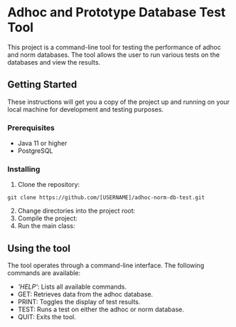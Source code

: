 # Adhoc and Prototype Database Test Tool
 
This project is a command-line tool for testing the performance of adhoc and norm databases. The tool allows the user to run various tests on the databases and view the results.

## Getting Started
These instructions will get you a copy of the project up and running on your local machine for development and testing purposes.

### Prerequisites
- Java 11 or higher
- PostgreSQL

### Installing
1. Clone the repository:
```
git clone https://github.com/[USERNAME]/adhoc-norm-db-test.git
```
2. Change directories into the project root:
3. Compile the project:
4. Run the main class:


## Using the tool

The tool operates through a command-line interface. The following commands are available:

- *'HELP'*: Lists all available commands.
- GET: Retrieves data from the adhoc database.
- PRINT: Toggles the display of test results.
- TEST: Runs a test on either the adhoc or norm database.
- QUIT: Exits the tool.
